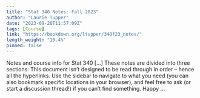 ```yaml
---
title: "Stat 340 Notes: Fall 2023"
author: "Laurie Tupper"
date: "2023-09-20T11:57:09Z"
tags: [Course]
link: "https://bookdown.org/ltupper/340f23_notes/"
length_weight: "10.4%"
pinned: false
---
```


Notes and course info for Stat 340 [...] These notes are divided into three sections: This document isn’t designed to be read through in order – hence all the hyperlinks. Use the sidebar to navigate to what you need (you can also bookmark specific locations in your browser), and feel free to ask (or start a discussion thread!) if you can’t find something. Happy ...
